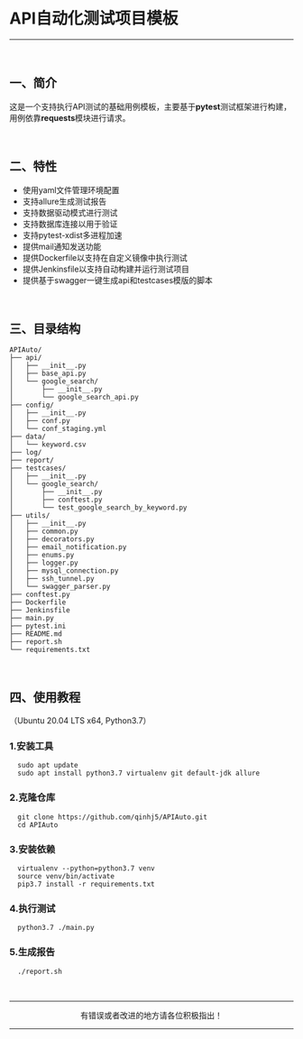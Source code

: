 # API自动化测试项目模板

---

<br>

## 一、简介

这是一个支持执行API测试的基础用例模板，主要基于**pytest**测试框架进行构建，用例依靠**requests**模块进行请求。

<br>

## 二、特性

* 使用yaml文件管理环境配置
* 支持allure生成测试报告
* 支持数据驱动模式进行测试
* 支持数据库连接以用于验证
* 支持pytest-xdist多进程加速
* 提供mail通知发送功能
* 提供Dockerfile以支持在自定义镜像中执行测试
* 提供Jenkinsfile以支持自动构建并运行测试项目
* 提供基于swagger一键生成api和testcases模版的脚本

<br>

## 三、目录结构

```
APIAuto/
├── api/
│   ├── __init__.py
│   ├── base_api.py
│   └── google_search/
│       ├── __init__.py
│       └── google_search_api.py
├── config/
│   ├── __init__.py
│   ├── conf.py
│   └── conf_staging.yml
├── data/
│   └── keyword.csv
├── log/
├── report/
├── testcases/
│   ├── __init__.py
│   └── google_search/
│       ├── __init__.py
│       ├── conftest.py
│       └── test_google_search_by_keyword.py
├── utils/
│   ├── __init__.py
│   ├── common.py
│   ├── decorators.py
│   ├── email_notification.py
│   ├── enums.py
│   ├── logger.py
│   ├── mysql_connection.py
│   ├── ssh_tunnel.py
│   └── swagger_parser.py
├── conftest.py
├── Dockerfile
├── Jenkinsfile
├── main.py
├── pytest.ini
├── README.md
├── report.sh
└── requirements.txt
```

<br>

## 四、使用教程
（Ubuntu 20.04 LTS x64, Python3.7）

### 1.安装工具
```
  sudo apt update
  sudo apt install python3.7 virtualenv git default-jdk allure
```
### 2.克隆仓库
```
  git clone https://github.com/qinhj5/APIAuto.git
  cd APIAuto
```
### 3.安装依赖
```
  virtualenv --python=python3.7 venv
  source venv/bin/activate
  pip3.7 install -r requirements.txt
```
### 4.执行测试
```
  python3.7 ./main.py
```
### 5.生成报告
```
  ./report.sh
```

<br>

---

<p align="center">有错误或者改进的地方请各位积极指出！</p>

---
